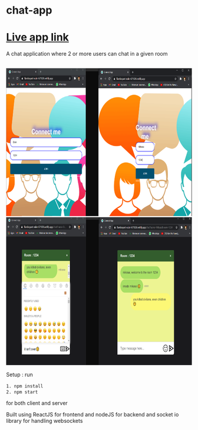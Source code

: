 # chat-app


# [Live app link](https://flamboyant-euler-671026.netlify.app/)

A chat application where 2 or more users can chat in a given room

<br>
<img src="./images/join.PNG" height="400"/>
<img src="./images/chat.PNG" height="400" />
<br>

Setup :
 run 
 ```
 1. npm install
 2. npm start 
 ```
 for both client and server
 
 Built using ReactJS for frontend and nodeJS for backend and socket io library for handling websockets
